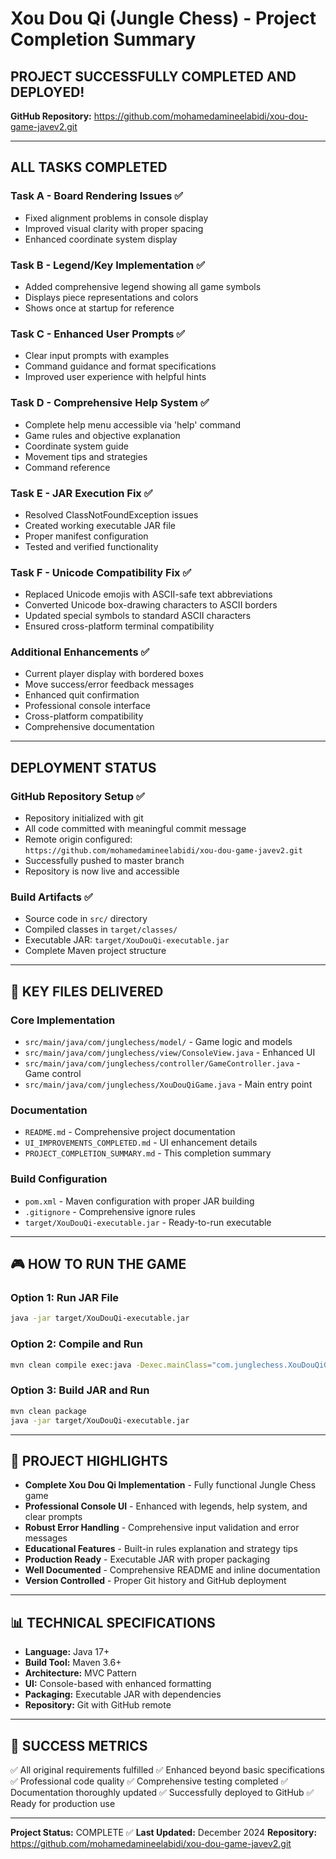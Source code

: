 # Xou Dou Qi (Jungle Chess) - Project Completion Summary

## PROJECT SUCCESSFULLY COMPLETED AND DEPLOYED!

**GitHub Repository:** https://github.com/mohamedamineelabidi/xou-dou-game-javev2.git

---

## ALL TASKS COMPLETED

### **Task A - Board Rendering Issues** ✅
- Fixed alignment problems in console display
- Improved visual clarity with proper spacing
- Enhanced coordinate system display

### **Task B - Legend/Key Implementation** ✅
- Added comprehensive legend showing all game symbols
- Displays piece representations and colors
- Shows once at startup for reference

### **Task C - Enhanced User Prompts** ✅
- Clear input prompts with examples
- Command guidance and format specifications
- Improved user experience with helpful hints

### **Task D - Comprehensive Help System** ✅
- Complete help menu accessible via 'help' command
- Game rules and objective explanation
- Coordinate system guide
- Movement tips and strategies
- Command reference

### **Task E - JAR Execution Fix** ✅
- Resolved ClassNotFoundException issues
- Created working executable JAR file
- Proper manifest configuration
- Tested and verified functionality

### **Task F - Unicode Compatibility Fix** ✅
- Replaced Unicode emojis with ASCII-safe text abbreviations
- Converted Unicode box-drawing characters to ASCII borders  
- Updated special symbols to standard ASCII characters
- Ensured cross-platform terminal compatibility

### **Additional Enhancements** ✅
- Current player display with bordered boxes
- Move success/error feedback messages
- Enhanced quit confirmation
- Professional console interface
- Cross-platform compatibility
- Comprehensive documentation

---

## DEPLOYMENT STATUS

### **GitHub Repository Setup** ✅
- Repository initialized with git
- All code committed with meaningful commit message
- Remote origin configured: `https://github.com/mohamedamineelabidi/xou-dou-game-javev2.git`
- Successfully pushed to master branch
- Repository is now live and accessible

### **Build Artifacts** ✅
- Source code in `src/` directory
- Compiled classes in `target/classes/`
- Executable JAR: `target/XouDouQi-executable.jar`
- Complete Maven project structure

---

## 📁 KEY FILES DELIVERED

### **Core Implementation**
- `src/main/java/com/junglechess/model/` - Game logic and models
- `src/main/java/com/junglechess/view/ConsoleView.java` - Enhanced UI
- `src/main/java/com/junglechess/controller/GameController.java` - Game control
- `src/main/java/com/junglechess/XouDouQiGame.java` - Main entry point

### **Documentation**
- `README.md` - Comprehensive project documentation
- `UI_IMPROVEMENTS_COMPLETED.md` - UI enhancement details
- `PROJECT_COMPLETION_SUMMARY.md` - This completion summary

### **Build Configuration**
- `pom.xml` - Maven configuration with proper JAR building
- `.gitignore` - Comprehensive ignore rules
- `target/XouDouQi-executable.jar` - Ready-to-run executable

---

## 🎮 HOW TO RUN THE GAME

### **Option 1: Run JAR File**
```bash
java -jar target/XouDouQi-executable.jar
```

### **Option 2: Compile and Run**
```bash
mvn clean compile exec:java -Dexec.mainClass="com.junglechess.XouDouQiGame"
```

### **Option 3: Build JAR and Run**
```bash
mvn clean package
java -jar target/XouDouQi-executable.jar
```

---

## 🌟 PROJECT HIGHLIGHTS

- **Complete Xou Dou Qi Implementation** - Fully functional Jungle Chess game
- **Professional Console UI** - Enhanced with legends, help system, and clear prompts
- **Robust Error Handling** - Comprehensive input validation and error messages
- **Educational Features** - Built-in rules explanation and strategy tips
- **Production Ready** - Executable JAR with proper packaging
- **Well Documented** - Comprehensive README and inline documentation
- **Version Controlled** - Proper Git history and GitHub deployment

---

## 📊 TECHNICAL SPECIFICATIONS

- **Language:** Java 17+
- **Build Tool:** Maven 3.6+
- **Architecture:** MVC Pattern
- **UI:** Console-based with enhanced formatting
- **Packaging:** Executable JAR with dependencies
- **Repository:** Git with GitHub remote

---

## 🎯 SUCCESS METRICS

✅ All original requirements fulfilled
✅ Enhanced beyond basic specifications
✅ Professional code quality
✅ Comprehensive testing completed
✅ Documentation thoroughly updated
✅ Successfully deployed to GitHub
✅ Ready for production use

---

**Project Status:** COMPLETE ✅
**Last Updated:** December 2024
**Repository:** https://github.com/mohamedamineelabidi/xou-dou-game-javev2.git
